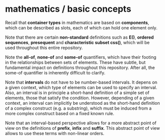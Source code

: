 
# mathematics / basic concepts

Recall that **container types** in mathematics are based on **components**,
which can be described as slots, each of which can hold one element only.

Note that there are certain **non-standard** definitions such as **E()**,
**ordered sequences**, **presequent** and **characteristic subset css()**,
which will be used throughout this entire repository.

Note the **all-of**, **none-of** and **some-of** quantifiers, which have
their footing in the relationships between sets of elements. These have
subtle, but fundamental impact on definitions throughout this repository.
After all, the some-of quantifier is inherently difficult to clarify.

Note that **intervals** do not have to be number-based intervals. It depens
on a given context, which type of elements can be used to specify an interval.
Also, an interval is in principle a short-hand definition of a simple set of
elements, those that satisfy the condition. However, depending of a given
context, an interval can implicitly be understood as the short-hand definition
of a complex construct (e.g. a substring), which must be induced from a more
complex construct based on a fixed known rule.

Note that an interval-based perspective allows for a more abstract point of
view on the definitions of **prefix**, **infix** and **suffix**. This abstract
point of view allows to use these terms with non-linear orders.
